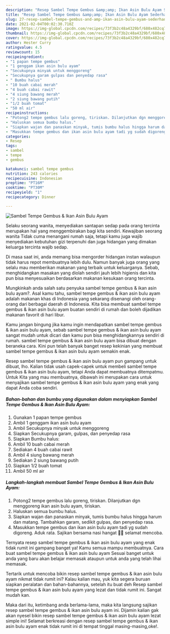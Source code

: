 ```yaml
---
description: "Resep Sambel Tempe Gembus &amp;amp; Ikan Asin Bulu Ayam Sederhana Untuk Jualan"
title: "Resep Sambel Tempe Gembus &amp;amp; Ikan Asin Bulu Ayam Sederhana Untuk Jualan"
slug: 27-resep-sambel-tempe-gembus-and-amp-ikan-asin-bulu-ayam-sederhana-untuk-jualan
date: 2021-02-04T00:02:30.710Z
image: https://img-global.cpcdn.com/recipes/73f3b2c48a4329bf/680x482cq70/sambel-tempe-gembus-ikan-asin-bulu-ayam-foto-resep-utama.jpg
thumbnail: https://img-global.cpcdn.com/recipes/73f3b2c48a4329bf/680x482cq70/sambel-tempe-gembus-ikan-asin-bulu-ayam-foto-resep-utama.jpg
cover: https://img-global.cpcdn.com/recipes/73f3b2c48a4329bf/680x482cq70/sambel-tempe-gembus-ikan-asin-bulu-ayam-foto-resep-utama.jpg
author: Hester Curry
ratingvalue: 4.5
reviewcount: 15
recipeingredient:
- "1 papan tempe gembus"
- "1 genggam ikan asin bulu ayam"
- "Secukupnya minyak untuk menggoreng"
- "Secukupnya garam gulpas dan penyedap rasa"
- " Bumbu halus"
- "10 buah cabai merah"
- "4 buah cabai rawit"
- "4 siung bawang merah"
- "2 siung bawang putih"
- "1/2 buah tomat"
- "50 ml air"
recipeinstructions:
- "Potong2 tempe gembus lalu goreng, tiriskan. Dilanjutkan dgn menggoreng ikan asin bulu ayam, tiriskan."
- "Haluskan semua bumbu halus."
- "Siapkan wajan dan panaskan minyak, tumis bumbu halus hingga harum dan matang. Tambahkan garam, sedikit gulpas, dan penyedap rasa."
- "Masukkan tempe gembus dan ikan asin bulu ayam tadi yg sudah digoreng. Aduk rata. Sajikan bersama nasi hangat 🥰😍 selamat mencoba."
categories:
- Resep
tags:
- sambel
- tempe
- gembus

katakunci: sambel tempe gembus 
nutrition: 243 calories
recipecuisine: Indonesian
preptime: "PT16M"
cooktime: "PT30M"
recipeyield: "1"
recipecategory: Dinner

---
```



![Sambel Tempe Gembus &amp; Ikan Asin Bulu Ayam](https://img-global.cpcdn.com/recipes/73f3b2c48a4329bf/680x482cq70/sambel-tempe-gembus-ikan-asin-bulu-ayam-foto-resep-utama.jpg)

Selaku seorang wanita, menyediakan santapan sedap pada orang tercinta merupakan hal yang menggembirakan bagi kita sendiri. Kewajiban seorang  wanita Tidak cuma menangani rumah saja, tetapi kamu juga wajib menyediakan kebutuhan gizi terpenuhi dan juga hidangan yang dimakan keluarga tercinta wajib sedap.

Di masa  saat ini, anda memang bisa mengorder hidangan instan walaupun tidak harus repot membuatnya lebih dulu. Namun banyak juga orang yang selalu mau memberikan makanan yang terbaik untuk keluarganya. Sebab, menghidangkan masakan yang diolah sendiri jauh lebih higienis dan kita pun bisa menyesuaikan berdasarkan makanan kesukaan orang tercinta. 



Mungkinkah anda salah satu penyuka sambel tempe gembus &amp; ikan asin bulu ayam?. Asal kamu tahu, sambel tempe gembus &amp; ikan asin bulu ayam adalah makanan khas di Indonesia yang sekarang disenangi oleh orang-orang dari berbagai daerah di Indonesia. Kita bisa membuat sambel tempe gembus &amp; ikan asin bulu ayam buatan sendiri di rumah dan boleh dijadikan makanan favorit di hari libur.

Kamu jangan bingung jika kamu ingin mendapatkan sambel tempe gembus &amp; ikan asin bulu ayam, sebab sambel tempe gembus &amp; ikan asin bulu ayam sangat mudah untuk dicari dan kamu pun bisa menghidangkannya sendiri di rumah. sambel tempe gembus &amp; ikan asin bulu ayam bisa dibuat dengan beraneka cara. Kini pun telah banyak banget resep kekinian yang membuat sambel tempe gembus &amp; ikan asin bulu ayam semakin enak.

Resep sambel tempe gembus &amp; ikan asin bulu ayam pun gampang untuk dibuat, lho. Kalian tidak usah capek-capek untuk membeli sambel tempe gembus &amp; ikan asin bulu ayam, tetapi Anda dapat membuatnya ditempatmu. Untuk Kita yang mau membuatnya, dibawah ini merupakan cara untuk menyajikan sambel tempe gembus &amp; ikan asin bulu ayam yang enak yang dapat Anda coba sendiri.

<!--inarticleads1-->

##### Bahan-bahan dan bumbu yang digunakan dalam menyiapkan Sambel Tempe Gembus &amp; Ikan Asin Bulu Ayam:

1. Gunakan 1 papan tempe gembus
1. Ambil 1 genggam ikan asin bulu ayam
1. Ambil Secukupnya minyak untuk menggoreng
1. Siapkan Secukupnya garam, gulpas, dan penyedap rasa
1. Siapkan  Bumbu halus:
1. Ambil 10 buah cabai merah
1. Sediakan 4 buah cabai rawit
1. Ambil 4 siung bawang merah
1. Sediakan 2 siung bawang putih
1. Siapkan 1/2 buah tomat
1. Ambil 50 ml air




<!--inarticleads2-->

##### Langkah-langkah membuat Sambel Tempe Gembus &amp; Ikan Asin Bulu Ayam:

1. Potong2 tempe gembus lalu goreng, tiriskan. Dilanjutkan dgn menggoreng ikan asin bulu ayam, tiriskan.
1. Haluskan semua bumbu halus.
1. Siapkan wajan dan panaskan minyak, tumis bumbu halus hingga harum dan matang. Tambahkan garam, sedikit gulpas, dan penyedap rasa.
1. Masukkan tempe gembus dan ikan asin bulu ayam tadi yg sudah digoreng. Aduk rata. Sajikan bersama nasi hangat 🥰😍 selamat mencoba.




Ternyata resep sambel tempe gembus &amp; ikan asin bulu ayam yang enak tidak rumit ini gampang banget ya! Kamu semua mampu membuatnya. Cara buat sambel tempe gembus &amp; ikan asin bulu ayam Sesuai banget untuk anda yang baru akan belajar memasak ataupun untuk anda yang telah lihai memasak.

Tertarik untuk mencoba bikin resep sambel tempe gembus &amp; ikan asin bulu ayam nikmat tidak rumit ini? Kalau kalian mau, yuk kita segera buruan siapkan peralatan dan bahan-bahannya, setelah itu buat deh Resep sambel tempe gembus &amp; ikan asin bulu ayam yang lezat dan tidak rumit ini. Sangat mudah kan. 

Maka dari itu, ketimbang anda berlama-lama, maka kita langsung sajikan resep sambel tempe gembus &amp; ikan asin bulu ayam ini. Dijamin kalian gak akan nyesel bikin resep sambel tempe gembus &amp; ikan asin bulu ayam lezat simple ini! Selamat berkreasi dengan resep sambel tempe gembus &amp; ikan asin bulu ayam enak tidak rumit ini di tempat tinggal masing-masing,oke!.

